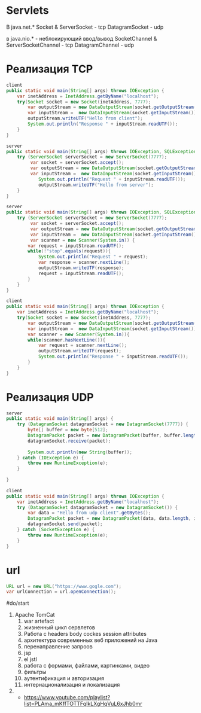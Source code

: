 # Servlets
В java.net.*
Socket & ServerSocket - tcp
DatagramSocket - udp

в java.nio.* - неблокирующий ввод/вывод
SocketChannel & ServerSocketChannel - tcp
DatagramChannel - udp

# Реализация TCP
```java
client
public static void main(String[] args) throws IOException {  
    var inetAddress = InetAddress.getByName("localhost");  
    try(Socket socket = new Socket(inetAddress, 7777);  
        var outputStream = new DataOutputStream(socket.getOutputStream());  
        var inputStream =  new DataInputStream(socket.getInputStream())){  
        outputStream.writeUTF("Hello from client");  
        System.out.println("Response " + inputStream.readUTF());  
    }  
}

server
public static void main(String[] args) throws IOException, SQLException {  
    try (ServerSocket serverSocket = new ServerSocket(7777);  
         var socket = serverSocket.accept();  
         var outputStream = new DataOutputStream(socket.getOutputStream());  
         var inputStream =  new DataInputStream(socket.getInputStream())) {  
            System.out.println("Request " + inputStream.readUTF());  
            outputStream.writeUTF("Hello from server");  
    }  
}
```
 
```java
server
public static void main(String[] args) throws IOException, SQLException {  
    try (ServerSocket serverSocket = new ServerSocket(7777);  
         var socket = serverSocket.accept();  
         var outputStream = new DataOutputStream(socket.getOutputStream());  
         var inputStream =  new DataInputStream(socket.getInputStream());  
         var scanner = new Scanner(System.in)) {  
        var request = inputStream.readUTF();  
        while(!"stop".equals(request)){  
            System.out.println("Request " + request);  
            var response = scanner.nextLine();  
            outputStream.writeUTF(response);  
            request = inputStream.readUTF();  
        }  
    }  
}

client
public static void main(String[] args) throws IOException {  
    var inetAddress = InetAddress.getByName("localhost");  
    try(Socket socket = new Socket(inetAddress, 7777);  
        var outputStream = new DataOutputStream(socket.getOutputStream());  
        var inputStream =  new DataInputStream(socket.getInputStream());  
        var scanner = new Scanner(System.in)){  
        while(scanner.hasNextLine()){  
            var request = scanner.nextLine();  
            outputStream.writeUTF(request);  
            System.out.println("Response " + inputStream.readUTF());  
        }  
    }  
}
```

# Реализация UDP
```java
server
public static void main(String[] args) {  
    try (DatagramSocket datagramSocket = new DatagramSocket(7777)) {  
        byte[] buffer = new byte[512];  
        DatagramPacket packet = new DatagramPacket(buffer, buffer.length);  
        datagramSocket.receive(packet);  
  
        System.out.println(new String(buffer));  
    } catch (IOException e) {  
        throw new RuntimeException(e);  
    }  
  
}

client
public static void main(String[] args) throws IOException {  
    var inetAddress = InetAddress.getByName("localhost");  
    try (DatagramSocket datagramSocket = new DatagramSocket()) {  
        var data = "Hello from udp client".getBytes();  
        DatagramPacket packet = new DatagramPacket(data, data.length, inetAddress, 7777);  
        datagramSocket.send(packet);  
    } catch (SocketException e) {  
        throw new RuntimeException(e);  
    }  
}
```

# url
```java
URL url = new URL("https://www.gogle.com");  
var urlConnection = url.openConnection();
```



#do/start 
1. Apache TomCat
	1. war artefact
	2. жизненный цикл сервлетов
	3. Работа с headers body cockes session attributes
	4. архитектура современных веб приложений на Java
	5. перенаправление запроов
	6. jsp
	7. el jstl
	8. работа с формами, файлами, картинками, видео
	9. фильтры
	10. аутентификация и авторизация
	11. интернационализация и локализация
2. 
	* https://www.youtube.com/playlist?list=PLAma_mKffTOTTFqIkLXgHqVuL6xJhb0mr

